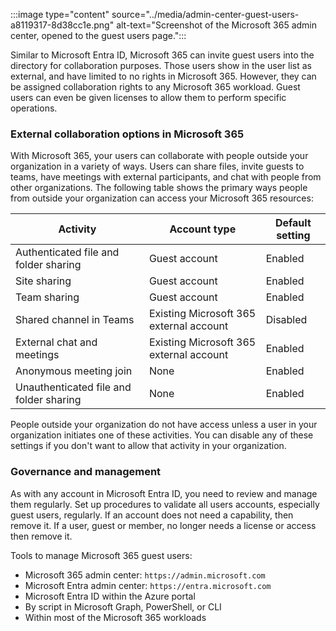:::image type="content" source="../media/admin-center-guest-users-a8119317-8d38cc1e.png" alt-text="Screenshot of the Microsoft 365 admin center, opened to the guest users page.":::


Similar to Microsoft Entra ID, Microsoft 365 can invite guest users into the directory for collaboration purposes. Those users show in the user list as external, and have limited to no rights in Microsoft 365. However, they can be assigned collaboration rights to any Microsoft 365 workload. Guest users can even be given licenses to allow them to perform specific operations.

### External collaboration options in Microsoft 365

With Microsoft 365, your users can collaborate with people outside your organization in a variety of ways. Users can share files, invite guests to teams, have meetings with external participants, and chat with people from other organizations. The following table shows the primary ways people from outside your organization can access your Microsoft 365 resources:

| **Activity**                            | **Account type**                        | **Default setting** |
| --------------------------------------- | --------------------------------------- | ------------------- |
| Authenticated file and folder sharing   | Guest account                           | Enabled             |
| Site sharing                            | Guest account                           | Enabled             |
| Team sharing                            | Guest account                           | Enabled             |
| Shared channel in Teams                 | Existing Microsoft 365 external account | Disabled            |
| External chat and meetings              | Existing Microsoft 365 external account | Enabled             |
| Anonymous meeting join                  | None                                    | Enabled             |
| Unauthenticated file and folder sharing | None                                    | Enabled             |

People outside your organization do not have access unless a user in your organization initiates one of these activities. You can disable any of these settings if you don't want to allow that activity in your organization.

### Governance and management

As with any account in Microsoft Entra ID, you need to review and manage them regularly. Set up procedures to validate all users accounts, especially guest users, regularly. If an account does not need a capability, then remove it. If a user, guest or member, no longer needs a license or access then remove it.

Tools to manage Microsoft 365 guest users:

 -  Microsoft 365 admin center: `https://admin.microsoft.com`
 -  Microsoft Entra admin center: `https://entra.microsoft.com`
 -  Microsoft Entra ID within the Azure portal
 -  By script in Microsoft Graph, PowerShell, or CLI
 -  Within most of the Microsoft 365 workloads
